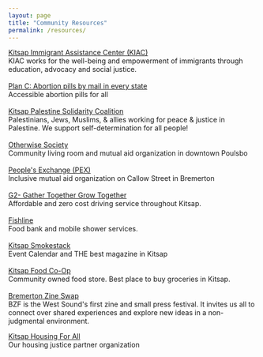 ```yaml
---
layout: page
title: "Community Resources"
permalink: /resources/
---
```


[Kitsap Immigrant Assistance Center (KIAC)](https://kitsapiac.org/)<br>
KIAC works for the well-being and empowerment of immigrants through education, advocacy and social justice. <br>
<br>
[Plan C: Abortion pills by mail in every state](https://www.plancpills.org/)<br>
Accessible abortion pills for all <br>
<br>
[Kitsap Palestine Solidarity Coalition](https://linktr.ee/kitsap_psc)<br>
Palestinians, Jews, Muslims, & allies working for peace & justice in Palestine. We support self-determination for all people!<br>
<br>
[Otherwise Society](https://otherwisesociety.org)<br>
Community living room and mutual aid organization in downtown Poulsbo<br>
<br>
[People's Exchange (PEX)](https://www.facebook.com/profile.php?id=61557984667553#)<br>
Inclusive mutual aid organization on Callow Street in Bremerton<br>
<br>
[G2- Gather Together Grow Together](https://www.gathertogrow.org/)<br>
Affordable and zero cost driving service throughout Kitsap.<br>
<br>
[Fishline](https://fishlinehelps.org/) <br>
Food bank and mobile shower services.<br>
<br>
[Kitsap Smokestack](https://kitsapsmokestack.org/) <br>
Event Calendar and THE best magazine in Kitsap <br>
<br>
[Kitsap Food Co-Op](https://kitsapfood.coop/co-op/)<br>
Community owned food store. Best place to buy groceries in Kitsap.<br>
<br>
[Bremerton Zine Swap](https://www.bremertonzinefest.com/)<br>
BZF is the West Sound's first zine and small press festival. It invites us all to connect over shared experiences and explore new ideas in a non-judgmental environment.<br>

[Kitsap Housing For All](https://https://kitsaphousing4all.org/)<br>
Our housing justice partner organization <br>
<br>
